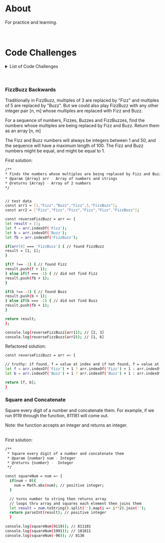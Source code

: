 # About

For practice and learning.
<br /><br /><br />

# Code Challenges

<!-- LIST OF CODE CHALLENGES -->
<details>
  <summary>List of Code Challenges</summary>
  <ol>
    <li><a href="#fizzbuzz-backwards">FizzBuzz Backwards</a></li>
  </ol>
</details>
<br /><br />

### FizzBuzz Backwards

Traditionally in FizzBuzz, multiples of 3 are replaced by "Fizz" and multiples of 5 are replaced by "Buzz". But we could also play FizzBuzz with any other integer pair [n, m] whose multiples are replaced with Fizz and Buzz.

For a sequence of numbers, Fizzes, Buzzes and FizzBuzzes, find the numbers whose multiples are being replaced by Fizz and Buzz. Return them as an array [n, m]

The Fizz and Buzz numbers will always be integers between 1 and 50, and the sequence will have a maximum length of 100. The Fizz and Buzz numbers might be equal, and might be equal to 1.

First solution:

  ```sh
/**
 * Finds the numbers whose multiples are being replaced by Fizz and Buzz
 * @param {Array} arr - Array of numbers and strings
 * @returns {Array} - Array of 2 numbers
 */


// test data
const arr1 = [1,"Fizz","Buzz","Fizz",5,"FizzBuzz"];
const arr2 = ["Fizz","Fizz","Fizz","Fizz","Fizz","FizzBuzz"];

const reverseFizzBuzz = arr => {
let result = [];
let f = arr.indexOf('Fizz');
let b = arr.indexOf('Buzz');
let fb = arr.indexOf('FizzBuzz');

if(arr[0] === 'FizzBuzz') { // found FizzBuzz
  result = [1, 1];
}

if(f !== -1) { // found Fizz
  result.push(f + 1);
} else if(f === -1) { // did not find Fizz
  result.push(fb + 1);
}

if(b !== -1) { // found Buzz
  result.push(b + 1);
} else if(b === -1) { // did not find Buzz
  result.push(fb + 1);
}

return result;
};

console.log(reverseFizzBuzz(arr1)); // [2, 3]
console.log(reverseFizzBuzz(arr2)); // [1, 6]
```

Refactored solution:

```sh
const reverseFizzBuzz = arr => {

// truthy: if found, f = value at index and if not found, f = value at index of FizzBuzz  
let f = arr.indexOf('Fizz') + 1 ? arr.indexOf('Fizz') + 1 : arr.indexOf('FizzBuzz') + 1;
let b = arr.indexOf('Buzz') + 1 ? arr.indexOf('Buzz') + 1 : arr.indexOf('FizzBuzz') + 1;

return [f, b];
}
```

### Square and Concatenate

Square every digit of a number and concatenate them. For example, if we run 9119 through the function, 811181 will come out. 

Note: the function accepts an integer and returns an integer.
<br /><br />

First solution:

```sh
/**
 * Square every digit of a number and concatenate them
 * @param {number} num - Integer
 * @returns {number} -  Integer
 */

const squareNum = num => {
  if(num < 0){
    num = Math.abs(num); // positive integer;
  }

  // turns number to string then returns array
  // loops thru array and squares each element then joins them
  let result = num.toString().split('').map(i => i**2).join('');
  return parseInt(result); // positive integer
  }
  
console.log(squareNum(9119)); // 811181
console.log(squareNum(1991)); // 181811
console.log(squareNum(-96)); // 8136
```